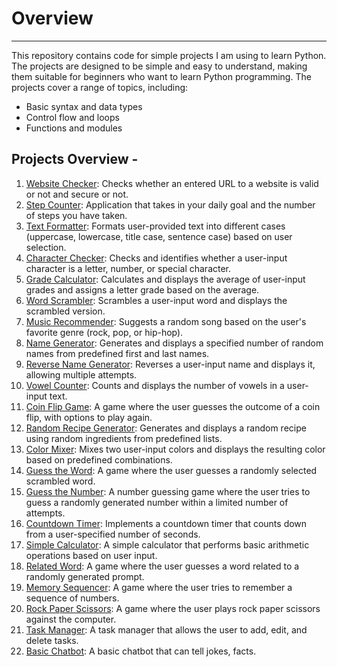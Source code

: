 # Overview
---

This repository contains code for simple projects I am using to learn Python.
The projects are designed to be simple and easy to understand, making them suitable for beginners who want to learn Python programming.
The projects cover a range of topics, including:
- Basic syntax and data types
- Control flow and loops
- Functions and modules


## Projects Overview -

1. [Website Checker](https://github.com/DCKaLpEsH/python_projects/tree/main/1-website-checker): Checks whether an entered URL to a website is valid or not and secure or not.
2. [Step Counter](https://github.com/DCKaLpEsH/python_projects/tree/main/2-step-counter): Application that takes in your daily goal and the number of steps you have taken.
3. [Text Formatter](https://github.com/DCKaLpEsH/python_projects/tree/main/3-text-formatter): Formats user-provided text into different cases (uppercase, lowercase, title case, sentence case) based on user selection.
4. [Character Checker](https://github.com/DCKaLpEsH/python_projects/tree/main/4-character-checker): Checks and identifies whether a user-input character is a letter, number, or special character.
5. [Grade Calculator](https://github.com/DCKaLpEsH/python_projects/tree/main/5-grade-calculator): Calculates and displays the average of user-input grades and assigns a letter grade based on the average.
6. [Word Scrambler](https://github.com/DCKaLpEsH/python_projects/tree/main/6-word-scrambler): Scrambles a user-input word and displays the scrambled version.
7. [Music Recommender](https://github.com/DCKaLpEsH/python_projects/tree/main/7-music-recommender): Suggests a random song based on the user's favorite genre (rock, pop, or hip-hop).
8. [Name Generator](https://github.com/DCKaLpEsH/python_projects/tree/main/8-name-generator): Generates and displays a specified number of random names from predefined first and last names.
9. [Reverse Name Generator](https://github.com/DCKaLpEsH/python_projects/tree/main/9-reverse-name-generator): Reverses a user-input name and displays it, allowing multiple attempts.
10. [Vowel Counter](https://github.com/DCKaLpEsH/python_projects/tree/main/10-vowel-counter): Counts and displays the number of vowels in a user-input text.
11. [Coin Flip Game](https://github.com/DCKaLpEsH/python_projects/tree/main/11-coin-flip-game): A game where the user guesses the outcome of a coin flip, with options to play again.
12. [Random Recipe Generator](https://github.com/DCKaLpEsH/python_projects/tree/main/12-random-recipe-generator): Generates and displays a random recipe using random ingredients from predefined lists.
13. [Color Mixer](https://github.com/DCKaLpEsH/python_projects/tree/main/13-color-mixer): Mixes two user-input colors and displays the resulting color based on predefined combinations.
14. [Guess the Word](https://github.com/DCKaLpEsH/python_projects/tree/main/14-guess-the-word): A game where the user guesses a randomly selected scrambled word.
15. [Guess the Number](https://github.com/DCKaLpEsH/python_projects/tree/main/15-guess-the-number): A number guessing game where the user tries to guess a randomly generated number within a limited number of attempts.
16. [Countdown Timer](https://github.com/DCKaLpEsH/python_projects/tree/main/16-countdown-timer): Implements a countdown timer that counts down from a user-specified number of seconds.
17. [Simple Calculator](https://github.com/DCKaLpEsH/python_projects/tree/main/17-calculator): A simple calculator that performs basic arithmetic operations based on user input.
18. [Related Word](https://github.com/DCKaLpEsH/python_projects/tree/main/18-related-word): A game where the user guesses a word related to a randomly generated prompt.
19. [Memory Sequencer](https://github.com/DCKaLpEsH/python_projects/tree/main/19-memory-sequencer): A game where the user tries to remember a sequence of numbers.
20. [Rock Paper Scissors](https://github.com/DCKaLpEsH/python_projects/tree/main/20-rock-paper-scissors): A game where the user plays rock paper scissors against the computer.
21. [Task Manager](https://github.com/DCKaLpEsH/python_projects/tree/main/21-task-manager): A task manager that allows the user to add, edit, and delete tasks.
22. [Basic Chatbot](https://github.com/DCKaLpEsH/python_projects/tree/main/22-basic-chatbot): A basic chatbot that can tell jokes, facts.
